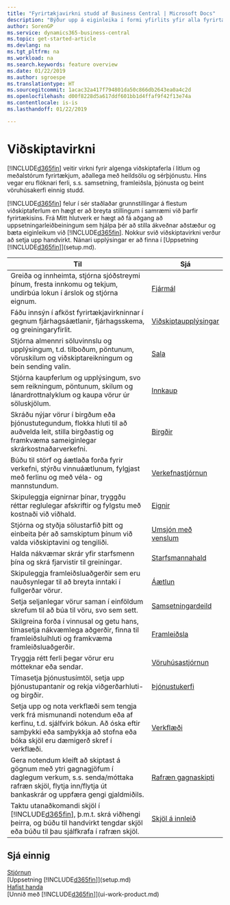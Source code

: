 ```yaml
---
title: "Fyrirtækjavirkni studd af Business Central | Microsoft Docs"
description: "Býður upp á eiginleika í formi yfirlits yfir alla fyrirtækjavirkni og deildir sem eru studdar af kerfishlutum, svo sem fjármálum, birgðum og verkefnisstjórnun"
author: SorenGP
ms.service: dynamics365-business-central
ms.topic: get-started-article
ms.devlang: na
ms.tgt_pltfrm: na
ms.workload: na
ms.search.keywords: feature overview
ms.date: 01/22/2019
ms.author: sgroespe
ms.translationtype: HT
ms.sourcegitcommit: 1acac32a417f794801da50c866db2643ea0a4c2d
ms.openlocfilehash: d00f8228d5a617ddf601bb1d4ffaf9f42f13e74a
ms.contentlocale: is-is
ms.lasthandoff: 01/22/2019

---
```

# <a name="business-functionality"></a>Viðskiptavirkni
[!INCLUDE[d365fin](includes/d365fin_md.md)] veitir virkni fyrir algenga viðskiptaferla í litlum og meðalstórum fyrirtækjum, aðallega með heildsölu og sérþjónustu. Hins vegar eru flóknari ferli, s.s. samsetning, framleiðsla, þjónusta og beint vöruhúsakerfi einnig studd.

[!INCLUDE[d365fin](includes/d365fin_md.md)] felur í sér staðlaðar grunnstillingar á flestum viðskiptaferlum en hægt er að breyta stillingum í samræmi við þarfir fyrirtækisins. Frá Mitt hlutverk er hægt að fá aðgang að uppsetningarleiðbeiningum sem hjálpa þér að stilla ákveðnar aðstæður og bæta eiginleikum við [!INCLUDE[d365fin](includes/d365fin_md.md)]. Nokkur svið viðskiptavirkni verður að setja upp handvirkt. Nánari upplýsingar er að finna í [Uppsetning [!INCLUDE[d365fin](includes/d365fin_md.md)]](setup.md).

| Til | Sjá |
| --- | --- |
|Greiða og innheimta, stjórna sjóðstreymi þínum, fresta innkomu og tekjum, undirbúa lokun í árslok og stjórna eignum.|[Fjármál](finance.md)|
|Fáðu innsýn í afköst fyrirtækjavirkninnar í gegnum fjárhagsáætlanir, fjárhagsskema, og greiningaryfirlit.|[Viðskiptaupplýsingar](bi.md)|
|Stjórna almennri söluvinnslu og upplýsingum, t.d. tilboðum, pöntunum, vöruskilum og viðskiptareikningum og bein sending valin.|[Sala](sales-manage-sales.md)|
|Stjórna kaupferlum og upplýsingum, svo sem reikningum, pöntunum, skilum og lánardrottnalyklum og kaupa vörur úr söluskjölum. |[Innkaup](purchasing-manage-purchasing.md)|
|Skráðu nýjar vörur í birgðum eða þjónustutegundum, flokka hluti til að auðvelda leit, stilla birgðastig og framkvæma sameiginlegar skrárkostnaðarverkefni.|[Birgðir](inventory-manage-inventory.md)|
|Búðu til störf og áætlaða forða fyrir verkefni, stýrðu vinnuáætlunum, fylgjast með ferlinu og með véla- og mannstundum.|[Verkefnastjórnun](projects-manage-projects.md)|
|Skipuleggja eignirnar þínar, tryggðu réttar reglulegar afskriftir og fylgstu með kostnaði við viðhald.|[Eignir](fa-manage.md)|
|Stjórna og styðja sölustarfið þitt og einbeita þér að samskiptum þínum við valda viðskiptavini og tengiliði.|[Umsjón með venslum](marketing-relationship-management.md)|
|Halda nákvæmar skrár yfir starfsmenn þína og skrá fjarvistir til greiningar. |[Starfsmannahald](hr-manage-human-resources.md)|
|Skipuleggja framleiðsluaðgerðir sem eru nauðsynlegar til að breyta inntaki í fullgerðar vörur.|[Áætlun](production-planning.md)|
|Setja seljanlegar vörur saman í einföldum skrefum til að búa til vöru, svo sem sett.|[Samsetningardeild](assembly-assemble-items.md)|
|Skilgreina forða í vinnusal og getu hans, tímasetja nákvæmlega aðgerðir, finna til framleiðsluíhluti og framkvæma framleiðsluaðgerðir.|[Framleiðsla](production-manage-manufacturing.md)|
|Tryggja rétt ferli þegar vörur eru mótteknar eða sendar.|[Vöruhúsastjórnun](warehouse-manage-warehouse.md)|
|Tímasetja þjónustusímtöl, setja upp þjónustupantanir og rekja viðgerðarhluti- og birgðir.|[Þjónustukerfi](service-service.md)|
|Setja upp og nota verkflæði sem tengja verk frá mismunandi notendum eða af kerfinu, t.d. sjálfvirk bókun. Að óska eftir samþykki eða samþykkja að stofna eða bóka skjöl eru dæmigerð skref í verkflæði.|[Verkflæði](across-workflow.md)|
|Gera notendum kleift að skiptast á gögnum með ytri gagnagjöfum í daglegum verkum, s.s. senda/móttaka rafræn skjöl, flytja inn/flytja út bankaskrár og uppfæra gengi gjaldmiðils.|[Rafræn gagnaskipti](across-data-exchange.md)|
|Taktu utanaðkomandi skjöl í [!INCLUDE[d365fin](includes/d365fin_md.md)], þ.m.t. skrá viðhengi þeirra, og búðu til handvirkt tengdar skjöl eða búðu til þau sjálfkrafa í rafræn skjöl.|[Skjöl á innleið](across-income-documents.md)|

## <a name="see-also"></a>Sjá einnig
[Stjórnun](admin-setup-and-administration.md)  
[Uppsetning [!INCLUDE[d365fin](includes/d365fin_md.md)]](setup.md)  
[Hafist handa](product-get-started.md)  
[Unnið með [!INCLUDE[d365fin](includes/d365fin_md.md)]](ui-work-product.md)  

